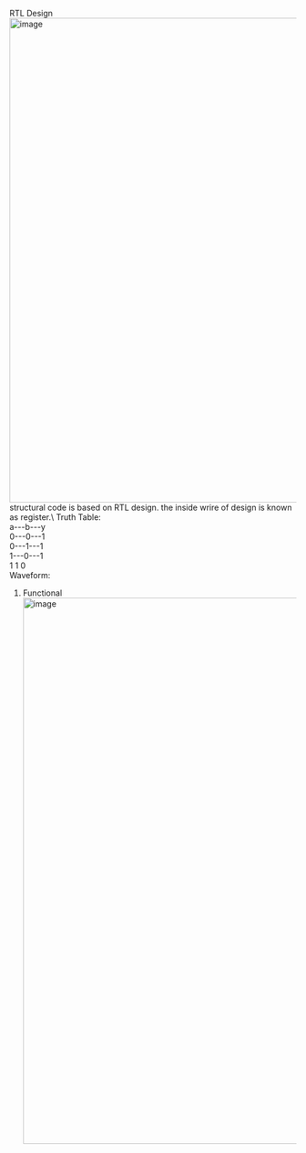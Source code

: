 RTL Design
<img width="850" alt="image" src="https://github.com/user-attachments/assets/9305e1bc-cc49-4195-8325-2dca282a1878">
structural code is based on RTL design. the inside wrire of design is known as register.\\
Truth Table: \
a---b---y \
0---0---1  \
0---1---1  \
1---0---1  \
1   1   0  \
Waveform: 
1. Functional
   <img width="958" alt="image" src="https://github.com/user-attachments/assets/06fef6ac-e316-44cc-97db-cb65b09cd14b">

